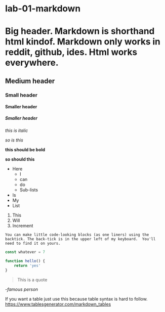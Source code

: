 # lab-01-markdown

# Big header. Markdown is shorthand html kindof. Markdown only works in reddit, github, ides.  Html works everywhere. 
## Medium header
### Small header

#### Smaller header

##### Smaller header

_this is italic_

*so is this*

__this should be bold__

**so should this**

- Here
    - I
    - can
    - do 
    - Sub-lists
- Is
- My
- List

1) This
1) Will
1) Increment

`You can make little code-looking blocks (as one liners) using the backtick. The back-tick is in the upper left of my keyboard.  You'll need to find it on yours.`

```js
const whatever = 7

function hello() {
    return 'yes'
}
```

>This is a quote

-_famous person_

If you want a table just use this because table syntax is hard to follow. 
https://www.tablesgenerator.com/markdown_tables